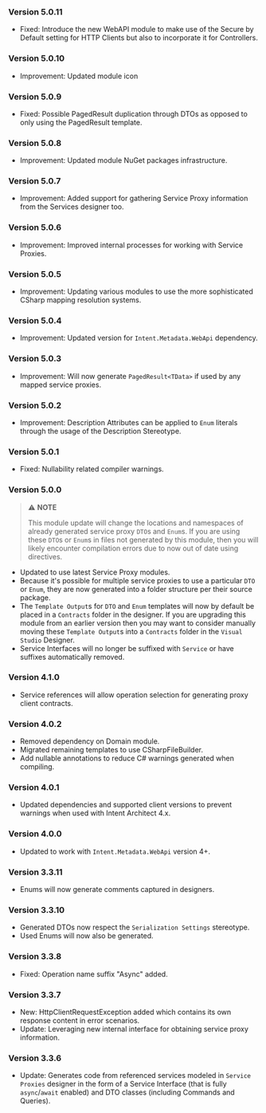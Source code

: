 ### Version 5.0.11

- Fixed: Introduce the new WebAPI module to make use of the Secure by Default setting for HTTP Clients but also to incorporate it for Controllers.

### Version 5.0.10

- Improvement: Updated module icon

### Version 5.0.9

- Fixed: Possible PagedResult duplication through DTOs as opposed to only using the PagedResult template. 

### Version 5.0.8

- Improvement: Updated module NuGet packages infrastructure.

### Version 5.0.7

- Improvement: Added support for gathering Service Proxy information from the Services designer too.

### Version 5.0.6

- Improvement: Improved internal processes for working with Service Proxies.

### Version 5.0.5

- Improvement: Updating various modules to use the more sophisticated CSharp mapping resolution systems.

### Version 5.0.4

- Improvement: Updated version for `Intent.Metadata.WebApi` dependency.

### Version 5.0.3

- Improvement: Will now generate `PagedResult<TData>` if used by any mapped service proxies.

### Version 5.0.2

- Improvement: Description Attributes can be applied to `Enum` literals through the usage of the Description Stereotype.

### Version 5.0.1

- Fixed: Nullability related compiler warnings.

### Version 5.0.0

> ⚠️ **NOTE**
>
> This module update will change the locations and namespaces of already generated service proxy `DTO`s and `Enum`s. If you are using these `DTO`s or `Enum`s in files not generated by this module, then you will likely encounter compilation errors due to now out of date using directives.

- Updated to use latest Service Proxy modules.
- Because it's possible for multiple service proxies to use a particular `DTO` or `Enum`, they are now generated into a folder structure per their source package.
- The `Template Output`s for `DTO` and `Enum` templates will now by default be placed in a `Contracts` folder in the designer. If you are upgrading this module from an earlier version then you may want to consider manually moving these `Template Output`s into a `Contracts` folder in the `Visual Studio` Designer.
- Service Interfaces will no longer be suffixed with `Service` or have suffixes automatically removed.


### Version 4.1.0

- Service references will allow operation selection for generating proxy client contracts.

### Version 4.0.2

- Removed dependency on Domain module.
- Migrated remaining templates to use CSharpFileBuilder.
- Add nullable annotations to reduce C# warnings generated when compiling.

### Version 4.0.1

- Updated dependencies and supported client versions to prevent warnings when used with Intent Architect 4.x.

### Version 4.0.0

- Updated to work with `Intent.Metadata.WebApi` version 4+.

### Version 3.3.11

- Enums will now generate comments captured in designers.

### Version 3.3.10

- Generated DTOs now respect the `Serialization Settings` stereotype.
- Used Enums will now also be generated.

### Version 3.3.8

- Fixed: Operation name suffix "Async" added.

### Version 3.3.7

- New: HttpClientRequestException added which contains its own response content in error scenarios.
- Update: Leveraging new internal interface for obtaining service proxy information.

### Version 3.3.6

- Update: Generates code from referenced services modeled in `Service Proxies` designer in the form of a Service Interface (that is fully `async`/`await` enabled) and DTO classes (including Commands and Queries).
